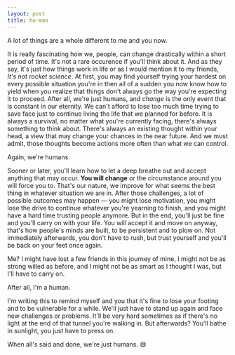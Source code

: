```yaml
---
layout: post
title: hu·man
---
```


A lot of things are a whole different to me and you now.

It is really fascinating how we, people, can change drastically within a short period of time. It's not a rare occurence if you'll think about it. And as they say, it's just how things work in life or as I would mention it to my friends, _It's not rocket science_. At first, you may find yourself trying your hardest on every possible situation you're in then all of a sudden you now know how to yield when you realize that things don't always go the way you're expecting it to proceed. After all, we're just humans, and _change_ is the only event that is constant in our eternity. We can't afford to lose too much time trying to save face just to continue living the life that we planned for before. It is always a survival, no matter what you're currently facing, there's always something to think about. There's always an existing thought within your head, a view that may change your chances in the near future. And we must admit, those thoughts become actions more often than what we can control.

Again, we're humans.

Sooner or later, you'll learn how to let a deep breathe out and accept anything that may occur. **You will change** or the circumstance around you will force you to. That's our nature, we improve for what seems the best thing in whatever situation we are in. After those challenges, a lot of possible outcomes may happen — you might lose motivation, you might lose the drive to continue whatever you're yearning to finish, and you might have a hard time trusting people anymore. But in the end, you'll just be fine and you'll carry on with your life. You will accept it and move on anyway, that's how people's minds are built, to be persistent and to plow on. Not immediately afterwards, you don't have to rush, but trust yourself and you'll be back on your feet once again.

Me? I might have lost a few friends in this journey of mine, I might not be as strong willed as before, and I might not be as smart as I thought I was, but I'll have to carry on.

After all, I'm a human.

I'm writing this to remind myself and you that it's fine to lose your footing and to be vulnerable for a while. We'll just have to stand up again and face new challenges or problems. It'll be very hard sometimes as if there's no light at the end of that tunnel you're walking in. But afterwards? You'll bathe in sunlight, you just have to press on.

When all's said and done, we're just humans. :smile: